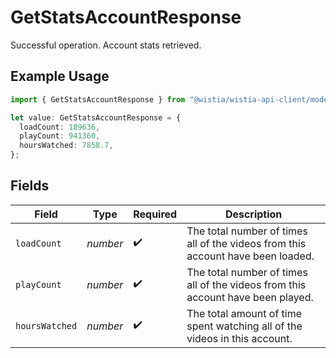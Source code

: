 # GetStatsAccountResponse

Successful operation. Account stats retrieved.

## Example Usage

```typescript
import { GetStatsAccountResponse } from "@wistia/wistia-api-client/models/operations";

let value: GetStatsAccountResponse = {
  loadCount: 189636,
  playCount: 941360,
  hoursWatched: 7858.7,
};
```

## Fields

| Field                                                                           | Type                                                                            | Required                                                                        | Description                                                                     |
| ------------------------------------------------------------------------------- | ------------------------------------------------------------------------------- | ------------------------------------------------------------------------------- | ------------------------------------------------------------------------------- |
| `loadCount`                                                                     | *number*                                                                        | :heavy_check_mark:                                                              | The total number of times all of the videos from this account have been loaded. |
| `playCount`                                                                     | *number*                                                                        | :heavy_check_mark:                                                              | The total number of times all of the videos from this account have been played. |
| `hoursWatched`                                                                  | *number*                                                                        | :heavy_check_mark:                                                              | The total amount of time spent watching all of the videos in this account.      |
